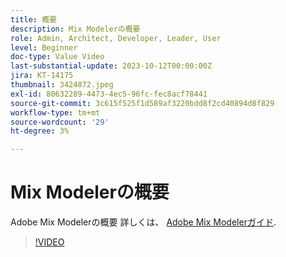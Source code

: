 ```yaml
---
title: 概要
description: Mix Modelerの概要
role: Admin, Architect, Developer, Leader, User
level: Beginner
doc-type: Value Video
last-substantial-update: 2023-10-12T00:00:00Z
jira: KT-14175
thumbnail: 3424872.jpeg
exl-id: 80632289-4473-4ec5-96fc-fec8acf78441
source-git-commit: 3c615f525f1d589af3220bdd8f2cd40894d8f829
workflow-type: tm+mt
source-wordcount: '29'
ht-degree: 3%

---
```


# Mix Modelerの概要

Adobe Mix Modelerの概要 詳しくは、 [Adobe Mix Modelerガイド](https://experienceleague.adobe.com/docs/mix-modeler/using/get-started/workflow.html).

>[!VIDEO](https://video.tv.adobe.com/v/3424872/?learn=on)
